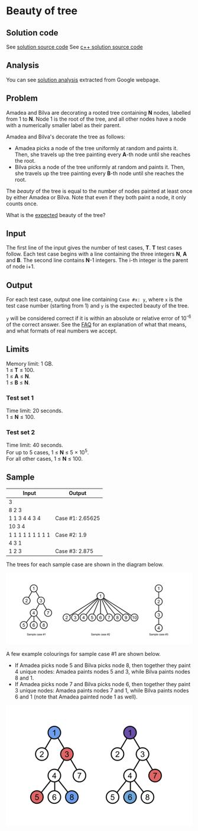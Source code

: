 # Beauty of tree

## Solution code

See [solution source code](/Round%20D/Beauty%20of%20tree/solution.js)
See [c++ solution source code](/Round%20D/Beauty%20of%20tree/solution.cpp)

## Analysis

You can see [solution analysis](/Round%20D/Beauty%20of%20tree/analysis.md) extracted from Google webpage.

## Problem

Amadea and Bilva are decorating a rooted tree containing **N** nodes, labelled from 1 to **N**. Node 1 is the root of the tree, and all other nodes have a node with a numerically smaller label as their parent.

Amadea and Bilva's decorate the tree as follows:

- Amadea picks a node of the tree uniformly at random and paints it. Then, she travels up the tree painting every **A**-th node until she reaches the root.
- Bilva picks a node of the tree uniformly at random and paints it. Then, she travels up the tree painting every **B**-th node until she reaches the root.

The _beauty_ of the tree is equal to the number of nodes painted at least once by either Amadea or Bilva. Note that even if they both paint a node, it only counts once.

What is the [expected](https://en.wikipedia.org/wiki/Expected_value) beauty of the tree?

## Input

The first line of the input gives the number of test cases, **T**. **T** test cases follow. Each test case begins with a line containing the three integers **N**, **A** and **B**. The second line contains **N**-1 integers. The i-th integer is the parent of node i+1.

## Output

For each test case, output one line containing `Case #x: y`, where `x` is the test case number (starting from 1) and `y` is the expected beauty of the tree.

`y` will be considered correct if it is within an absolute or relative error of 10<sup>-6</sup> of the correct answer. See the [FAQ](https://codejam.withgoogle.com/codejam/resources/faq#real-number-behavior) for an explanation of what that means, and what formats of real numbers we accept.

## Limits

Memory limit: 1 GB.<br>
1 ≤ **T** ≤ 100.<br>
1 ≤ **A** ≤ **N**.<br>
1 ≤ **B** ≤ **N**.

### Test set 1

Time limit: 20 seconds.<br>
1 ≤ **N** ≤ 100.

### Test set 2

Time limit: 40 seconds.<br>
For up to 5 cases, 1 ≤ **N** ≤ 5 × 10<sup>5</sup>.<br>
For all other cases, 1 ≤ **N** ≤ 100.

## Sample

| Input             | Output           |
| ----------------- | ---------------- |
| 3                 |                  |
| 8 2 3             |                  |
| 1 1 3 4 4 3 4     | Case #1: 2.65625 |
| 10 3 4            |                  |
| 1 1 1 1 1 1 1 1 1 | Case #2: 1.9     |
| 4 3 1             |                  |
| 1 2 3             | Case #3: 2.875   |

The trees for each sample case are shown in the diagram below.

![round-d-beauty-of-tree-ex-1](/images/round-d-beauty-of-tree-ex-1.svg)

A few example colourings for sample case #1 are shown below.

- If Amadea picks node 5 and Bilva picks node 8, then together they paint 4 unique nodes: Amadea paints nodes 5 and 3, while Bilva paints nodes 8 and 1.
- If Amadea picks node 7 and Bilva picks node 6, then together they paint 3 unique nodes: Amadea paints nodes 7 and 1, while Bilva paints nodes 6 and 1 (note that Amadea painted node 1 as well).

![round-d-beauty-of-tree-ex-1](/images/round-d-beauty-of-tree-ex-2.svg)
